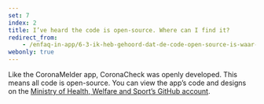 ```yaml
---
set: 7
index: 2
title: I’ve heard the code is open-source. Where can I find it?
redirect_from:
    - /enfaq-in-app/6-3-ik-heb-gehoord-dat-de-code-open-source-is-waar-kan-ik-die-vinden
webonly: true
---
```

Like the CoronaMelder app, CoronaCheck was openly developed. This means all code is open-source. You can view the app’s code and designs on the [Ministry of Health, Welfare and Sport’s GitHub account](https://github.com/minvws). 
